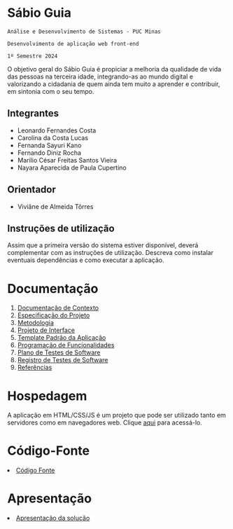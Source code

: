 # Sábio Guia

`Análise e Desenvolvimento de Sistemas - PUC Minas`

`Desenvolvimento de aplicação web front-end`

`1º Semestre 2024`

O objetivo geral do Sábio Guia é propiciar a melhoria da qualidade de vida das pessoas na terceira idade, integrando-as ao mundo digital e valorizando a cidadania de quem ainda tem muito a aprender e contribuir, em sintonia com o seu tempo.

## Integrantes

* Leonardo Fernandes Costa
* Carolina da Costa Lucas
* Fernanda Sayuri Kano
* Fernando Diniz Rocha
* Marilio César Freitas Santos Vieira
* Nayara Aparecida de Paula Cupertino

## Orientador

* Viviâne de Almeida Tôrres

## Instruções de utilização

Assim que a primeira versão do sistema estiver disponível, deverá complementar com as instruções de utilização. Descreva como instalar eventuais dependências e como executar a aplicação.

# Documentação

<ol>
<li><a href="docs/01-Documentação de Contexto.md"> Documentação de Contexto</a></li>
<li><a href="docs/02-Especificação do Projeto.md"> Especificação do Projeto</a></li>
<li><a href="docs/03-Metodologia.md"> Metodologia</a></li>
<li><a href="docs/04-Projeto de Interface.md"> Projeto de Interface</a></li>
<li><a href="docs/05-Template Padrão da Aplicação.md"> Template Padrão da Aplicação</a></li>
<li><a href="docs/06-Programação de Funcionalidades.md"> Programação de Funcionalidades</a></li>
<li><a href="docs/07-Plano de Testes de Software.md"> Plano de Testes de Software</a></li>
<li><a href="docs/08-Registro de Testes de Software.md"> Registro de Testes de Software</a></li>
<li><a href="docs/09-Referências.md"> Referências</a></li>
</ol>

# Hospedagem

A aplicação em HTML/CSS/JS é um projeto que pode ser utilizado tanto em servidores como em navegadores web. Clique <a href="https://icei-puc-minas-pmv-ads.github.io/pmv-ads-2024-e1-proj-web-t2-ads-e1-grupo3-sabio-guia/src/pagina%20inicial/index.html">aqui</a> para acessá-lo. 

# Código-Fonte

<li><a href="src/README.md"> Código Fonte</a></li>

# Apresentação

<li><a href="presentation/README.md"> Apresentação da solução</a></li>
